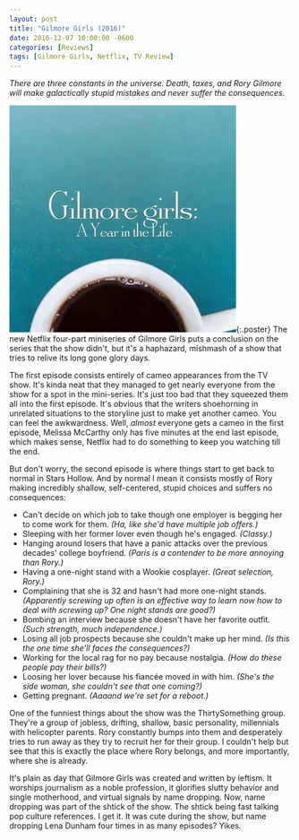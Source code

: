 ```yaml
---
layout: post
title: "Gilmore Girls (2016)"
date: 2016-12-07 10:00:00 -0600
categories: [Reviews]
tags: [Gilmore Girls, Netflix, TV Review]
---
```


*There are three constants in the universe. Death, taxes, and Rory Gilmore will make galactically stupid mistakes and never suffer the consequences.*

![pic](/assets/2016/12/gilmore_girls_netflix.jpg){:.poster} The new Netflix four-part miniseries of Gilmore Girls puts a conclusion on the series that the show didn't, but it's a haphazard, mishmash of a show that tries to relive its long gone glory days.

The first episode consists entirely of cameo appearances from the TV show. It's kinda neat that they managed to get nearly everyone from the show for a spot in the mini-series. It's just too bad that they squeezed them all into the first episode. It's obvious that the writers shoehorning in unrelated situations to the storyline just to make yet another cameo. You can feel the awkwardness. Well, *almost* everyone gets a cameo in the first episode, Melissa McCarthy only has five minutes at the end last episode, which makes sense, Netflix had to do something to keep you watching till the end.

But don't worry, the second episode is where things start to get back to normal in Stars Hollow. And by normal I mean it consists mostly of Rory making incredibly shallow, self-centered, stupid choices and suffers no consequences:

* Can't decide on which job to take though one employer is begging her to come work for them.
  *(Ha, like she'd have multiple job offers.)*
* Sleeping with her former lover even though he's engaged.
  *(Classy.)*
* Hanging around losers that have a panic attacks over the previous decades' college boyfriend.
  *(Paris is a contender to be more annoying than Rory.)*
* Having a one-night stand with a Wookie cosplayer.
  *(Great selection, Rory.)*
* Complaining that she is 32 and hasn't had more one-night stands.
  *(Apparently screwing up often is an effective way to learn now how to deal with screwing up? One night stands are good?)*
* Bombing an interview because she doesn't have her favorite outfit.
  *(Such strength, much independence.)*
* Losing all job prospects because she couldn't make up her mind.
  *(Is this the one time she'll faces the consequences?)*
* Working for the local rag for no pay because nostalgia.
  *(How do these people pay their bills?)*
* Loosing her lover because his fiancée moved in with him.
  *(She's the side woman, she couldn't see that one coming?)*
* Getting pregnant.
  *(Aaaand we're set for a reboot.)*

One of the funniest things about the show was the ThirtySomething group. They're a group of jobless, drifting, shallow, basic personality, millennials with helicopter parents. Rory constantly bumps into them and desperately tries to run away as they try to recruit her for their group. I couldn't help but see that this is exactly the place where Rory belongs, and more importantly, where she is already.

It's plain as day that Gilmore Girls was created and written by leftism. It worships journalism as a noble profession, it glorifies slutty behavior and single motherhood, and virtual signals by name dropping. Now, name dropping was part of the shtick of the show. The shtick being fast talking pop culture references. I get it. It was cute during the show, but name dropping Lena Dunham four times in as many episodes? Yikes.
